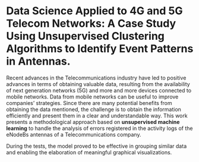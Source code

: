 # Data Science Applied to 4G and 5G Telecom Networks: A Case Study Using Unsupervised Clustering Algorithms to Identify Event Patterns in Antennas.

Recent advances in the Telecommunications industry have led to positive advances in terms of obtaining valuable data, resulting from the availability of next generation networks (5G) and more and more devices connected to mobile networks. Data from mobile networks can be useful to improve companies’ strategies. Since there are many potential benefits from obtaining the data mentioned, the challenge is to obtain the information efficiently and present them in a clear and understandable way. This work presents a methodological approach based on **unsupervised machine learning** to handle the analysis of errors registered in the activity logs of the eNodeBs antennas of a Telecommunications company.

During the tests, the model proved to be effective in grouping similar data and enabling the elaboration of meaningful graphical visualizations.
